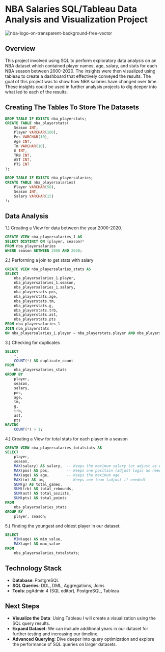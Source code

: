 # NBA Salaries SQL/Tableau Data Analysis and Visualization Project

![nba-logo-on-transparent-background-free-vector](https://github.com/user-attachments/assets/2e5b88e1-08c0-490b-903d-425b1934cee1)

## Overview
This project involved using SQL to perform exploratory data analysis on an NBA dataset which contained player names, age, salary, and stats for each NBA season between 2000-2020. The insights were then visualized using tableau to create a dashboard that effectively conveyed the results. The goal of this project was to show how NBA salaries have changed over time. These insights could be used in further analysis projects to dig deeper into what led to each of the results. 


## Creating The Tables To Store The Datasets
```sql
DROP TABLE IF EXISTS nba_playerstats;
CREATE TABLE nba_playerstats(
	Season INT,
	Player VARCHAR(100),
	Pos VARCHAR(10),
	Age INT,
	Tm VARCHAR(10),
	G INT,
	TRB INT,
	AST INT,
	PTS INT
);
```
```sql
DROP TABLE IF EXISTS nba_playersalaries;
CREATE TABLE nba_playersalaries(
	Player VARCHAR(50),
	Season INT,
	Salary VARCHAR(15)
);
```
## Data Analysis
1.) Creating a View for data between the year 2000-2020.
```sql
CREATE VIEW nba_playersalaries_1 AS
SELECT DISTINCT ON (player, season)*
FROM nba_playersalaries
WHERE season BETWEEN 2000 AND 2020;
```

2.) Performing a join to get stats with salary 
```sql
CREATE VIEW nba_playersalaries_stats AS
SELECT 
	nba_playersalaries_1.player,
	nba_playersalaries_1.season,
	nba_playersalaries_1.salary,
	nba_playerstats.pos,
	nba_playerstats.age,
	nba_playerstats.tm,
	nba_playerstats.g,
	nba_playerstats.trb,
	nba_playerstats.ast,
	nba_playerstats.pts
FROM nba_playersalaries_1
JOIN nba_playerstats
ON nba_playersalaries_1.player = nba_playerstats.player AND nba_playersalaries_1.season = nba_playerstats.season;
```
3.) Checking for duplicates
```sql
SELECT 
	*,
    COUNT(*) AS duplicate_count
FROM 
    nba_playersalaries_stats
GROUP BY 
    player, 
    season,
	salary,
	pos,
	age,
	tm,
	g,
	trb,
	ast,
	pts
HAVING 
    COUNT(*) > 1;
```

4.) Creating a View for total stats for each player in a season
```sql
CREATE VIEW nba_playersalaries_totalstats AS
SELECT 
    player, 
    season, 
    MAX(salary) AS salary,  -- Keeps the maximum salary (or adjust as needed)
    MAX(pos) AS pos,        -- Keeps one position (adjust logic as needed)
    MAX(age) AS age,        -- Keeps the maximum age
    MAX(tm) AS tm,          -- Keeps one team (adjust if needed)
    SUM(g) AS total_games, 
    SUM(trb) AS total_rebounds, 
    SUM(ast) AS total_assists, 
    SUM(pts) AS total_points
FROM 
    nba_playersalaries_stats
GROUP BY 
    player, season;
```
5.) Finding the youngest and oldest player in our dataset.
```sql
SELECT 
    MIN(age) AS min_value, 
    MAX(age) AS max_value
FROM 
    nba_playersalaries_totalstats;
```

## Technology Stack
- **Database**: PostgreSQL
- **SQL Queries**: DDL, DML, Aggregations, Joins 
- **Tools**: pgAdmin 4 (SQL editor), PostgreSQL, Tableau
## Next Steps
- **Visualize the Data**: Using Tableau I will create a visualization using the SQL query results.
- **Expand Dataset**: We can include additional years in our dataset for further testing and increasing our timeline. 
- **Advanced Querying**: Dive deeper into query optimization and explore the performance of SQL queries on larger datasets.

